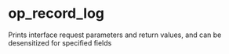 # op_record_log
Prints interface request parameters and return values, and can be desensitized for specified fields
